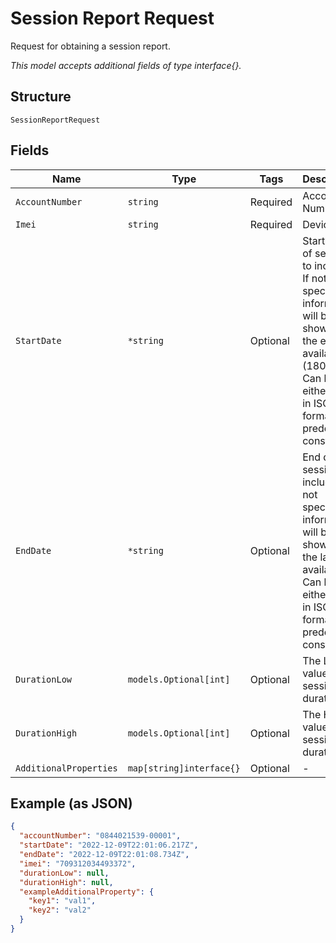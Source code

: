 
# Session Report Request

Request for obtaining a session report.

*This model accepts additional fields of type interface{}.*

## Structure

`SessionReportRequest`

## Fields

| Name | Type | Tags | Description |
|  --- | --- | --- | --- |
| `AccountNumber` | `string` | Required | Account Number. |
| `Imei` | `string` | Required | Device ids. |
| `StartDate` | `*string` | Optional | Start date of session to include. If not specified  information will be shown from the earliest available (180 days). Can be either date in ISO 8601 format or predefined constants. |
| `EndDate` | `*string` | Optional | End date of session to include. If not specified  information will be shown to the latest available. Can be either date in ISO 8601 format or predefined constants. |
| `DurationLow` | `models.Optional[int]` | Optional | The Low value of session duration. |
| `DurationHigh` | `models.Optional[int]` | Optional | The High value of session duration. |
| `AdditionalProperties` | `map[string]interface{}` | Optional | - |

## Example (as JSON)

```json
{
  "accountNumber": "0844021539-00001",
  "startDate": "2022-12-09T22:01:06.217Z",
  "endDate": "2022-12-09T22:01:08.734Z",
  "imei": "709312034493372",
  "durationLow": null,
  "durationHigh": null,
  "exampleAdditionalProperty": {
    "key1": "val1",
    "key2": "val2"
  }
}
```

